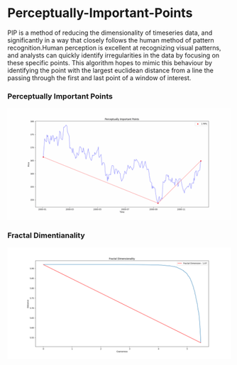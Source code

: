 # Perceptually-Important-Points

PIP is a method of reducing the dimensionality of timeseries data, and significantly in a way that closely follows the human method of pattern recognition.Human perception is excellent at recognizing visual patterns, and analysts can quickly identify irregularities in the data by focusing on these specific points. This algorithm hopes to mimic this behaviour by identifying the point with the largest euclidean distance from a line the passing through the first and last point of a window of interest.

### Perceptually Important Points
![Perceptually Important Points](https://github.com/cmosongo/Perceptually-Important-Points/blob/main/images/PIPs.gif)

### Fractal Dimentianality
![Fractal Dimentianality](https://github.com/cmosongo/Perceptually-Important-Points/blob/main/images/fractal_dimension.png)
